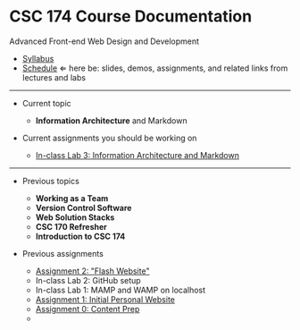 # CSC 174 Course Documentation
Advanced Front-end Web Design and Development

- [Syllabus](syllabus.md)
- [Schedule](schedule.md) &lArr; here be: slides, demos, assignments, and related links from lectures and labs

<hr>

- Current topic

  - **Information Architecture** and Markdown
- Current assignments you should be working on
  - [In-class Lab 3: Information Architecture and Markdown](lab03-markdown-and-ia/instructions.md)

<hr>

- Previous topics

  - **Working as a Team**
  - **Version Control Software**
  - **Web Solution Stacks**
  - **CSC 170 Refresher**
  - **Introduction to CSC 174**
- Previous assignments

  - [Assignment 2: "Flash Website"](assignment02-flash-website/instructions.md)
  - In-class Lab 2: GitHub setup
  - In-class Lab 1: MAMP and WAMP on localhost
  - [Assignment 1: Initial Personal Website](assignment01-initial-personal-website/instructions.md)
  - [Assignment 0: Content Prep](assignment00-content-prep/instructions.md)
  - 